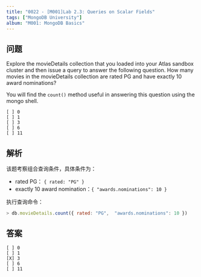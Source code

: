 ```yaml
---
title: "0022 - [M001]Lab 2.3: Queries on Scalar Fields"
tags: ["MongoDB University"]
album: "M001: MongoDB Basics"
---
```


## 问题

Explore the movieDetails collection that you loaded into your Atlas sandbox cluster and then issue a query to answer the following question. How many movies in the movieDetails collection are rated PG and have exactly 10 award nominations?

You will find the `count()` method useful in answering this question using the mongo shell.

```
[ ] 0
[ ] 1
[ ] 3
[ ] 6
[ ] 11
```

## 解析

该题考察组合查询条件，具体条件为：

- rated PG： `{ rated: "PG" }`
- exactly 10 award nomination：`{ "awards.nominations": 10 }`

执行查询命令：

```js
> db.movieDetails.count({ rated: "PG",  "awards.nominations": 10 })
```

## 答案

```
[ ] 0
[ ] 1
[X] 3
[ ] 6
[ ] 11
```
